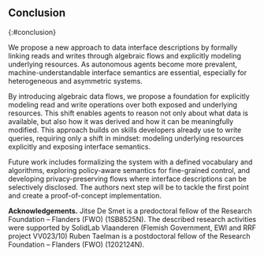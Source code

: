 ## Conclusion
{:#conclusion}

We propose a new approach to data interface descriptions by formally linking reads and writes through algebraic flows and explicitly modeling underlying resources.
As autonomous agents become more prevalent, machine-understandable interface semantics are essential,
especially for heterogeneous and asymmetric systems.

By introducing algebraic data flows, we propose a foundation for explicitly modeling read and write operations over both exposed and underlying resources.
This shift enables agents to reason not only about what data is available,
but also how it was derived and how it can be meaningfully modified.
This approach builds on skills developers already use to write queries,
requiring only a shift in mindset: modeling underlying resources explicitly and exposing interface semantics.

Future work includes formalizing the system with a defined vocabulary and algorithms,
exploring policy-aware semantics for fine-grained control, and developing privacy-preserving flows where interface descriptions can be selectively disclosed.
The authors next step will be to tackle the first point and create a proof-of-concept implementation.


**Acknowledgements.** Jitse De Smet is a predoctoral fellow of the Research Foundation – Flanders (FWO) (1SB8525N).
The described research activities were supported by SolidLab Vlaanderen (Flemish Government, EWI and RRF project VV023/10)
Ruben Taelman is a postdoctoral fellow of the Research Foundation – Flanders (FWO) (1202124N).

<br class="printonly">
